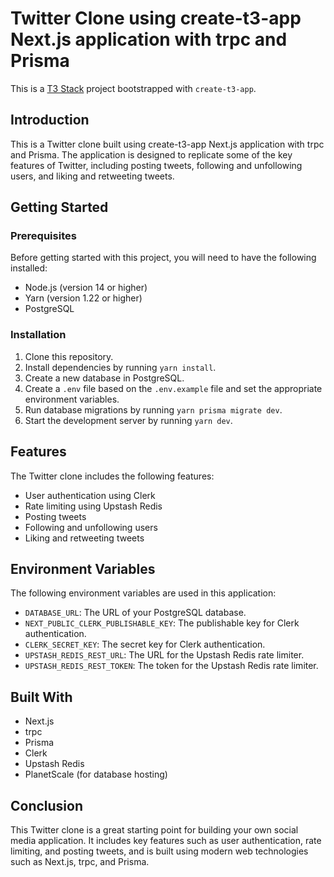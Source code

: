 # Twitter Clone using create-t3-app Next.js application with trpc and Prisma

This is a [T3 Stack](https://create.t3.gg/) project bootstrapped with `create-t3-app`.

## Introduction

This is a Twitter clone built using create-t3-app Next.js application with trpc and Prisma. The application is designed to replicate some of the key features of Twitter, including posting tweets, following and unfollowing users, and liking and retweeting tweets.

## Getting Started

### Prerequisites

Before getting started with this project, you will need to have the following installed:

- Node.js (version 14 or higher)
- Yarn (version 1.22 or higher)
- PostgreSQL

### Installation

1. Clone this repository.
2. Install dependencies by running `yarn install`.
3. Create a new database in PostgreSQL.
4. Create a `.env` file based on the `.env.example` file and set the appropriate environment variables.
5. Run database migrations by running `yarn prisma migrate dev`.
6. Start the development server by running `yarn dev`.

## Features

The Twitter clone includes the following features:

- User authentication using Clerk
- Rate limiting using Upstash Redis
- Posting tweets
- Following and unfollowing users
- Liking and retweeting tweets

## Environment Variables

The following environment variables are used in this application:

- `DATABASE_URL`: The URL of your PostgreSQL database.
- `NEXT_PUBLIC_CLERK_PUBLISHABLE_KEY`: The publishable key for Clerk authentication.
- `CLERK_SECRET_KEY`: The secret key for Clerk authentication.
- `UPSTASH_REDIS_REST_URL`: The URL for the Upstash Redis rate limiter.
- `UPSTASH_REDIS_REST_TOKEN`: The token for the Upstash Redis rate limiter.

## Built With

- Next.js
- trpc
- Prisma
- Clerk
- Upstash Redis
- PlanetScale (for database hosting)

## Conclusion

This Twitter clone is a great starting point for building your own social media application. It includes key features such as user authentication, rate limiting, and posting tweets, and is built using modern web technologies such as Next.js, trpc, and Prisma.
